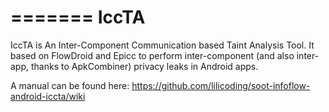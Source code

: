=======
IccTA
=====

IccTA is An Inter-Component Communication based Taint Analysis Tool. It based on FlowDroid and Epicc to perform inter-component (and also inter-app, thanks to ApkCombiner) privacy leaks in Android apps.

A manual can be found here: https://github.com/lilicoding/soot-infoflow-android-iccta/wiki

